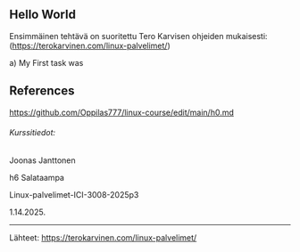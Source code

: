 Hello World
-----
Ensimmäinen tehtävä on suoritettu Tero Karvisen ohjeiden mukaisesti: (https://terokarvinen.com/linux-palvelimet/)


a) My First task was

## References

https://github.com/Oppilas777/linux-course/edit/main/h0.md 

###### Kurssitiedot:
Joonas Janttonen

h6 Salataampa

Linux-palvelimet-ICI-3008-2025p3

1.14.2025.

-----

Lähteet: 
https://terokarvinen.com/linux-palvelimet/

